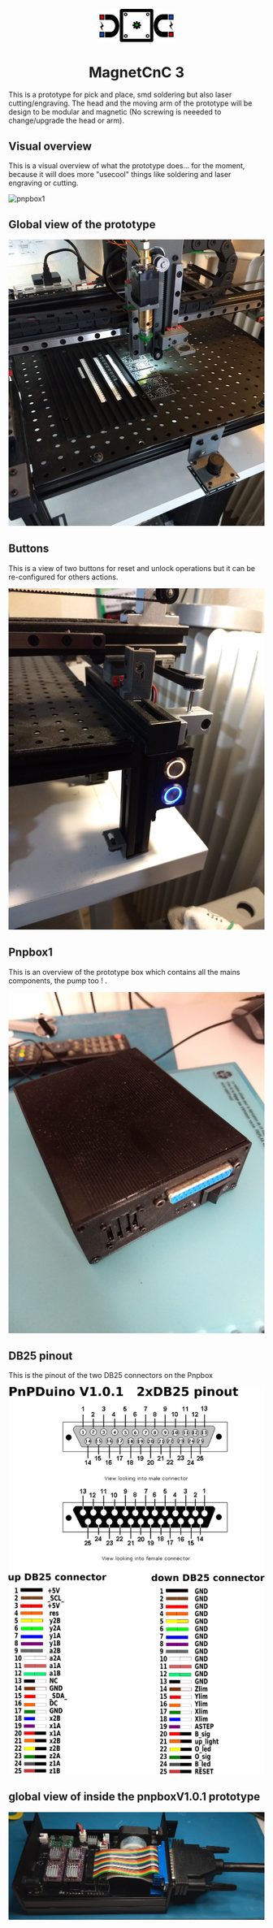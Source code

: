 
<p align="center">
 <img width="150" src="/images/magnetCnC_.png" alt="MagnetCnC 3 logo">
</p>
<h1 align="center">MagnetCnC 3</h1>

This is a prototype for pick and place, smd soldering but also laser cutting/engraving.
The head and the moving arm of the prototype will be design to be modular and magnetic (No screwing is neeeded to change/upgrade the head or arm).


## Visual overview
This is a visual overview of what the prototype does... for the moment, because it will does more "usecool" things like soldering and laser engraving or cutting.

![pnpbox1](images/visual_overview.gif)

## Global view of the prototype

![](images/global_view.jpg)

## Buttons
This is a view of two buttons for reset and unlock operations but it can be re-configured for others actions.

![](images/buttons.jpg)

## Pnpbox1 
This is an overview of the prototype box which contains all the mains components, the pump too ! .

![](images/pnpbox1.jpg)

## DB25 pinout
This is the pinout of the two DB25 connectors on the Pnpbox
<p align="center">
  <img width="750" src="/images/DB25_pinout.png" alt="DB25 pinout">
</p>

## global view of inside the pnpboxV1.0.1 prototype
<p align="center">
  <img width="750" src="/images/pnpboxProtoV1.0.1.png" alt="pnpBoxProtoV1.0.1">
</p>




